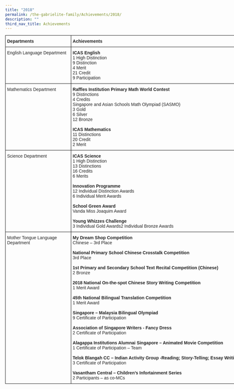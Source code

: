 ```yaml
---
title: "2018"
permalink: /the-gabrielite-family/Achievements/2018/
description: ""
third_nav_title: Achievements
---
```

<style type="text/css">
.tg  {border-collapse:collapse;border-spacing:0;margin:0px auto;}
.tg td{border-color:black;border-style:solid;border-width:1px;font-family:Arial, sans-serif;font-size:14px;
  overflow:hidden;padding:10px 5px;word-break:normal;}
.tg th{border-color:black;border-style:solid;border-width:1px;font-family:Arial, sans-serif;font-size:14px;
  font-weight:normal;overflow:hidden;padding:10px 5px;word-break:normal;}
.tg .tg-v41i{color:#222;font-weight:bold;text-align:left;vertical-align:top}
.tg .tg-brl1{color:#222;text-align:left;vertical-align:top}
</style>
<table class="tg" style="undefined;table-layout: fixed; width: 810px">
<colgroup>
<col style="width: 210px">
<col style="width: 600px">
</colgroup>
<tbody>
  <tr>
    <td class="tg-v41i"><span style="font-weight:700;color:#222">Departments</span></td>
    <td class="tg-v41i"><span style="font-weight:700;color:#222">Achievements</span></td>
  </tr>
  <tr>
    <td class="tg-brl1"><span style="color:#222">English Language Department</span></td>
    <td class="tg-brl1"><span style="font-weight:bold">ICAS English</span><br>1 High Distinction<br>9 Distinction<br>4 Merit<br>21 Credit<br>9 Participation</td>
  </tr>
  <tr>
    <td class="tg-brl1"><span style="color:#222">Mathematics Department</span></td>
    <td class="tg-brl1"><span style="font-weight:bold;color:#222">Raffles Institution Primary Math World Contest </span><br>9 Distinctions<br>4 Credits    <br><span style="color:#222;background-color:#FFF">Singapore and Asian Schools Math Olympiad (SASMO)</span><br>3 Gold <br>6 Silver<br>12 Bronze<br><span style="color:#222"> </span><br><span style="font-weight:bold;color:#222">ICAS Mathematics</span><br>11 Distinctions<br>20 Credit<br>2 Merit</td>
  </tr>
  <tr>
    <td class="tg-brl1"><span style="color:#222">Science Department </span></td>
    <td class="tg-brl1"><span style="font-weight:bold;color:#222">ICAS Science</span><br>1 High Distinction<br>13 Distinctions<br>16 Credits<br>6 Merits<br><br><span style="font-weight:bold;color:#222">Innovation Programme</span><br>12 Individual Distinction Awards<br>6 Individual Merit Awards<br><br><span style="font-weight:bold;color:#222">School Green Award</span><br>Vanda Miss Joaquim Award<br><br><span style="font-weight:bold;color:#222">Young Whizzes Challenge</span><br>3 Individual Gold Awards2 Individual Bronze Awards</td>
  </tr>
  <tr>
    <td class="tg-brl1"><span style="color:#222">Mother Tongue Language </span><br><span style="color:#222">Department </span></td>
    <td class="tg-brl1"><span style="font-weight:bold;color:#222">My Dream Shop Competition</span><br>Chinese – 3rd Place<br><br><span style="font-weight:bold;color:#222">National Primary School Chinese Crosstalk Competition </span><br>3rd Place<br><br><span style="font-weight:bold;color:#222">1st Primary and Secondary School Text Recital Competition (Chinese)</span><br>2 Bronze<br><br><span style="font-weight:bold;color:#222">2018 National On-the-spot Chinese Story Writing Competition</span><br>1 Merit Award <br><br><span style="font-weight:bold;color:#222">45th National Bilingual Translation Competition</span><br>1 Merit Award <br><br><span style="font-weight:bold;color:#222">Singapore – Malaysia Bilingual Olympiad</span><br>9 Certificate of Participation<br><br><span style="font-weight:bold;color:#222">Association of Singapore Writers - Fancy Dress</span><br>2 Certificate of Participation<br><br><span style="font-weight:bold;color:#222">Alagappa Institutions Alumnai Singapore – Animated Movie Competition</span><br>1 Certificate of Participation – Team<br><br><span style="font-weight:bold">Telok Blangah CC – Indian Activity Group -Reading; Story-Telling; Essay Writing</span><br>3 Certificate of Participation<br><br><span style="font-weight:bold;color:#222">Vasantham Central – Children’s Infortainment Series</span><br>2 Participants – as co-MCs</td>
  </tr>
</tbody>
</table>

<br>